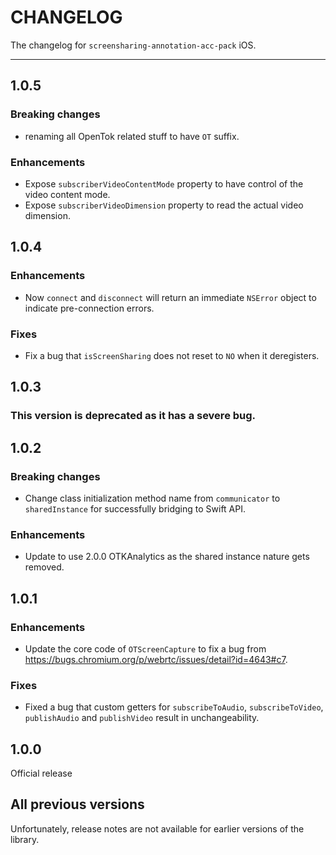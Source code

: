 # CHANGELOG

The changelog for `screensharing-annotation-acc-pack` iOS.

--------------------------------------

1.0.5
-----

### Breaking changes

- renaming all OpenTok related stuff to have `OT` suffix.

### Enhancements

- Expose `subscriberVideoContentMode` property to have control of the video content mode.
- Expose `subscriberVideoDimension` property to read the actual video dimension.

1.0.4
-----

### Enhancements

- Now `connect` and `disconnect` will return an immediate `NSError` object to indicate pre-connection errors.

### Fixes

- Fix a bug that `isScreenSharing` does not reset to `NO` when it deregisters.

1.0.3
-----

### This version is deprecated as it has a severe bug.

1.0.2
-----

### Breaking changes

- Change class initialization method name from `communicator` to `sharedInstance` for successfully bridging to Swift API.

### Enhancements

- Update to use 2.0.0 OTKAnalytics as the shared instance nature gets removed.

1.0.1
-----

### Enhancements

- Update the core code of `OTScreenCapture` to fix a bug from https://bugs.chromium.org/p/webrtc/issues/detail?id=4643#c7.

### Fixes

- Fixed a bug that custom getters for `subscribeToAudio`, `subscribeToVideo`, `publishAudio` and `publishVideo` result in unchangeability.

1.0.0
-----

Official release

All previous versions
---------------------

Unfortunately, release notes are not available for earlier versions of the library.
